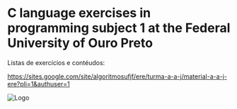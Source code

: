 
# C language exercises in programming subject 1 at the Federal University of Ouro Preto

Listas de exercícios e contéudos:

https://sites.google.com/site/algoritmosufjf/ere/turma-a-a-j/material-a-a-j-ere?pli=1&authuser=1


![Logo](https://fisica.ufop.br/sites/default/files/defis/files/logo-ufop.png?m=1525725087)

    